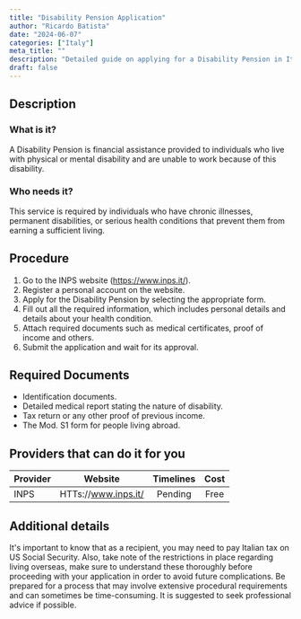 ```yaml
---
title: "Disability Pension Application"
author: "Ricardo Batista"
date: "2024-06-07"
categories: ["Italy"]
meta_title: ""
description: "Detailed guide on applying for a Disability Pension in Italy"
draft: false
---
```


## Description
### What is it?
A Disability Pension is financial assistance provided to individuals who live with physical or mental disability and are unable to work because of this disability. 

### Who needs it?
This service is required by individuals who have chronic illnesses, permanent disabilities, or serious health conditions that prevent them from earning a sufficient living. 

## Procedure
1. Go to the INPS website (https://www.inps.it/).
2. Register a personal account on the website.
3. Apply for the Disability Pension by selecting the appropriate form.
4. Fill out all the required information, which includes personal details and details about your health condition.
5. Attach required documents such as medical certificates, proof of income and others. 
6. Submit the application and wait for its approval.

## Required Documents
- Identification documents.
- Detailed medical report stating the nature of disability.
- Tax return or any other proof of previous income.
- The Mod. S1 form for people living abroad.

## Providers that can do it for you

| Provider        |     Website                             |     Timelines    |       Cost      |
| --------------- | --------------------------------- |  :-------------: | :-------------: |
| INPS               | HTTs://www.inps.it/          |      Pending      |        Free       |

## Additional details
It's important to know that as a recipient, you may need to pay Italian tax on US Social Security. Also, take note of the restrictions in place regarding living overseas, make sure to understand these thoroughly before proceeding with your application in order to avoid future complications. Be prepared for a process that may involve extensive procedural requirements and can sometimes be time-consuming. It is suggested to seek professional advice if possible.